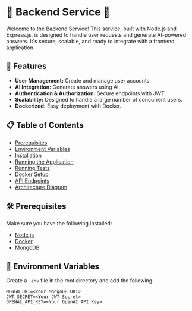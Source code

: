 # 🌟 Backend Service 🌟

Welcome to the Backend Service! This service, built with Node.js and Express.js, is designed to handle user requests and generate AI-powered answers. It's secure, scalable, and ready to integrate with a frontend application.

## 🚀 Features

- **User Management:** Create and manage user accounts.
- **AI Integration:** Generate answers using AI.
- **Authentication & Authorization:** Secure endpoints with JWT.
- **Scalability:** Designed to handle a large number of concurrent users.
- **Dockerized:** Easy deployment with Docker.

## 📋 Table of Contents

- [Prerequisites](#-prerequisites)
- [Environment Variables](#-environment-variables)
- [Installation](#-installation)
- [Running the Application](#-running-the-application)
- [Running Tests](#-running-tests)
- [Docker Setup](#-docker-setup)
- [API Endpoints](#-api-endpoints)
- [Architecture Diagram](#-architecture-diagram)

## 🛠 Prerequisites

Make sure you have the following installed:

- [Node.js](https://nodejs.org/)
- [Docker](https://www.docker.com/)
- [MongoDB](https://www.mongodb.com/)

## 🔧 Environment Variables

Create a `.env` file in the root directory and add the following:

```plaintext
MONGO_URI=<Your MongoDB URI>
JWT_SECRET=<Your JWT Secret>
OPENAI_API_KEY=<Your OpenAI API Key>
